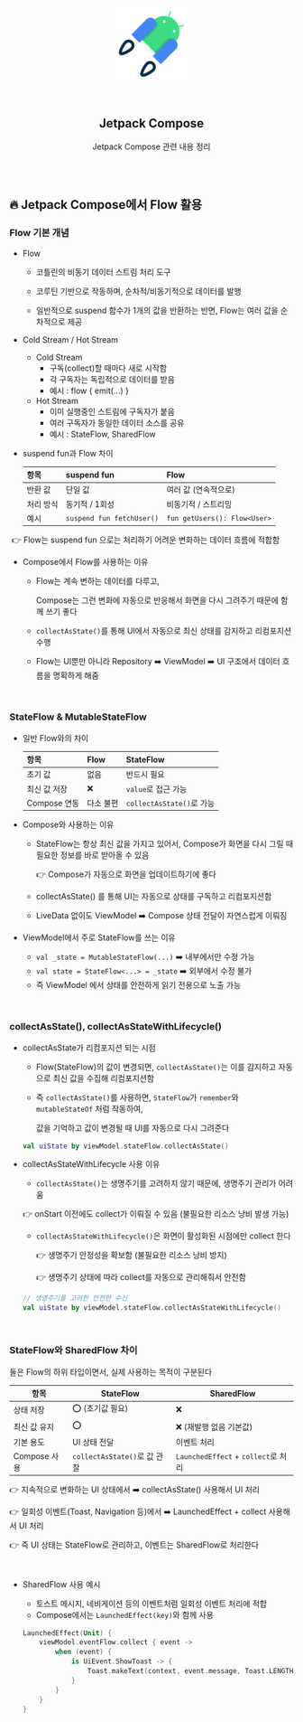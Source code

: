 <div align="center">
  <p>
    <img src="../README.assets/jetpack-hero.png">
  </p>
  <br>
  <h2>Jetpack Compose</h2>
  <p>Jetpack Compose 관련 내용 정리</p>
  <br>
  <br>
</div>




## 🔥 Jetpack Compose에서 Flow 활용

### Flow 기본 개념

- Flow

  - 코틀린의 비동기 데이터 스트림 처리 도구

  - 코루틴 기반으로 작동하며, 순차적/비동기적으로 데이터를 발행

  - 일반적으로 suspend 함수가 1개의 값을 반환하는 반면, Flow는 여러 값을 순차적으로 제공

- Cold Stream / Hot Stream

  - Cold Stream
    - 구독(collect)할 때마다 새로 시작함
    - 각 구독자는 독립적으로 데이터를 받음
    - 예시 : flow { emit(...) }
  - Hot Stream
    - 이미 실행중인 스트림에 구독자가 붙음
    - 여러 구독자가 동일한 데이터 소스를 공유
    - 예시 : StateFlow, SharedFlow

- suspend fun과 Flow 차이

  | 항목      | suspend fun               | Flow                         |
  | --------- | ------------------------- | ---------------------------- |
  | 반환 값   | 단일 값                   | 여러 값 (연속적으로)         |
  | 처리 방식 | 동기적 / 1회성            | 비동기적 / 스트리밍          |
  | 예시      | `suspend fun fetchUser()` | `fun getUsers(): Flow<User>` |

​	👉 Flow는 suspend fun 으로는 처리하기 어려운 변화하는 데이터 흐름에 적합함

- Compose에서 Flow를 사용하는 이유

  - Flow는 계속 변하는 데이터를 다루고, 

    Compose는 그런 변화에 자동으로 반응해서 화면을 다시 그려주기 때문에 함께 쓰기 좋다

  - `collectAsState()`를 통해 UI에서 자동으로 최신 상태를 감지하고 리컴포지션 수행
  - Flow는 UI뿐만 아니라 Repository ➡️ ViewModel ➡️ UI 구조에서 데이터 흐름을 명확하게 해줌

<br>

### StateFlow & MutableStateFlow

- 일반 Flow와의 차이

  | 항목         | Flow      | StateFlow                 |
  | ------------ | --------- | ------------------------- |
  | 초기 값      | 없음      | 반드시 필요               |
  | 최신 값 저장 | ❌         | `value`로 접근 가능       |
  | Compose 연동 | 다소 불편 | `collectAsState()`로 가능 |

- Compose와 사용하는 이유

  - StateFlow는 항상 최신 값을 가지고 있어서, Compose가 화면을 다시 그릴 때 필요한 정보를 바로 받아올 수 있음

    👉 Compose가 자동으로 화면을 업데이트하기에 좋다

  - collectAsState() 를 통해 UI는 자동으로 상태를 구독하고 리컴포지션함
  - LiveData 없이도 ViewModel ➡️ Compose 상태 전달이 자연스럽게 이뤄짐

- ViewModel에서 주로 StateFlow를 쓰는 이유

  - `val _state = MutableStateFlow(...)` ➡️ 내부에서만 수정 가능
  - `val state = StateFlow<...> = _state` ➡️ 외부에서 수정 불가
  - 즉 ViewModel 에서 상태를 안전하게 읽기 전용으로 노출 가능

<br>

### collectAsState(), collectAsStateWithLifecycle()

- collectAsState가 리컴포지션 되는 시점

  - Flow(StateFlow)의 값이 변경되면, `collectAsState()`는 이를 감지하고 자동으로 최신 값을 수집해 리컴포지션함

  - 즉 `collectAsState()`를 사용하면, `StateFlow`가  `remember`와 `mutableStateOf` 처럼 작동하여,

    값을 기억하고 값이 변경될 때 UI를 자동으로 다시 그려준다

  ```kotlin
  val uiState by viewModel.stateFlow.collectAsState()
  ```


- collectAsStateWithLifecycle 사용 이유

  -  `collectAsState()`는 생명주기를 고려하지 않기 때문에, 생명주기 관리가 어려움

    👉 onStart 이전에도 collect가 이뤄질 수 있음 (불필요한 리소스 낭비 발생 가능)

  - `collectAsStateWithLifecycle()`은 화면이 활성화된 시점에만 collect 한다

    👉 생명주기 안정성을 확보함 (불필요한 리소스 낭비 방지)

    👉 생명주기 상태에 따라 collect를 자동으로 관리해줘서 안전함

  ```kotlin
  // 생명주기를 고려한 안전한 수신
  val uiState by viewModel.stateFlow.collectAsStateWithLifecycle()
  ```

<br>

### StateFlow와 SharedFlow 차이

둘은 Flow의 하위 타입이면서, 실제 사용하는 목적이 구분된다

| 항목         | StateFlow                    | SharedFlow                          |
| ------------ | ---------------------------- | ----------------------------------- |
| 상태 저장    | ⭕️ (초기값 필요)              | ❌                                   |
| 최신 값 유지 | ⭕️                            | ❌ (재발행 없음 기본값)              |
| 기본 용도    | UI 상태 전달                 | 이벤트 처리                         |
| Compose 사용 | `collectAsState()`로 값 관찰 | `LaunchedEffect` + `collect`로 처리 |

👉 지속적으로 변화하는 UI 상태에서 ➡️  collectAsState() 사용해서 UI 처리

👉 일회성 이벤트(Toast, Navigation 등)에서 ➡️ LaunchedEffect + collect 사용해서 UI 처리

👉 즉 UI 상태는 StateFlow로 관리하고, 이벤트는 SharedFlow로 처리한다

<br>

- SharedFlow 사용 예시

  - 토스트 메시지, 네비게이션 등의 이벤트처럼 일회성 이벤트 처리에 적합
  - Compose에서는 `LaunchedEffect(key)`와 함께 사용

  ```kotlin
  LaunchedEffect(Unit) {
      viewModel.eventFlow.collect { event ->
          when (event) {
              is UiEvent.ShowToast -> {
                  Toast.makeText(context, event.message, Toast.LENGTH_SHORT).show()
              }
          }
      }
  }
  ```

  
